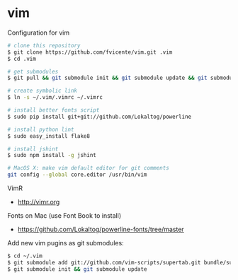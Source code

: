 vim
===

Configuration for vim

```sh
# clone this repository
$ git clone https://github.com/fvicente/vim.git .vim
$ cd .vim

# get submodules
$ git pull && git submodule init && git submodule update && git submodule status

# create symbolic link
$ ln -s ~/.vim/.vimrc ~/.vimrc

# install better fonts script
$ sudo pip install git+git://github.com/Lokaltog/powerline

# install python lint
$ sudo easy_install flake8

# install jshint
$ sudo npm install -g jshint

# MacOS X: make vim default editor for git comments
git config --global core.editor /usr/bin/vim
```

VimR
- http://vimr.org

Fonts on Mac (use Font Book to install)
- https://github.com/Lokaltog/powerline-fonts/tree/master

Add new vim pugins as git submodules:
```sh
$ cd ~/.vim
$ git submodule add git://github.com/vim-scripts/supertab.git bundle/supertab
$ git submodule init && git submodule update
```
